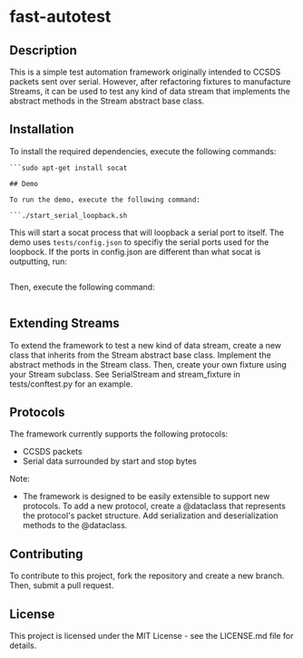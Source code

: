 # fast-autotest

## Description

This is a simple test automation framework originally intended to CCSDS packets sent over serial. However, after refactoring fixtures to manufacture Streams, it can be used to test any kind of data stream that implements the abstract methods in the Stream abstract base class.


## Installation

To install the required dependencies, execute the following commands:

```pip install -r requirements.txt
```sudo apt-get install socat

## Demo

To run the demo, execute the following command:

```./start_serial_loopback.sh
```

This will start a socat process that will loopback a serial port to itself. The demo uses `tests/config.json` to specifiy the serial ports used for the loopbock. If the ports in config.json are different than what socat is outputting, run:
```python3 update_ports.py
```

Then, execute the following command:

```pytest -v
```

## Extending Streams

To extend the framework to test a new kind of data stream, create a new class that inherits from the Stream abstract base class. Implement the abstract methods in the Stream class. Then, create your own fixture using your Stream subclass. See SerialStream and stream_fixture in tests/conftest.py for an example.

## Protocols

The framework currently supports the following protocols:
- CCSDS packets
- Serial data surrounded by start and stop bytes

Note:
- The framework is designed to be easily extensible to support new protocols. To add a new protocol, create a @dataclass that represents the protocol's packet structure. Add serialization and deserialization methods to the @dataclass.

## Contributing

To contribute to this project, fork the repository and create a new branch. Then, submit a pull request.

## License

This project is licensed under the MIT License - see the LICENSE.md file for details.
```

